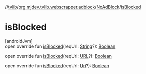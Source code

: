 //[tvlib](../../../index.md)/[org.mjdev.tvlib.webscrapper.adblock](../index.md)/[NoAdBlock](index.md)/[isBlocked](is-blocked.md)

# isBlocked

[androidJvm]\
open override fun [isBlocked](is-blocked.md)(reqUrl: [String](https://kotlinlang.org/api/latest/jvm/stdlib/kotlin/-string/index.html)?): [Boolean](https://kotlinlang.org/api/latest/jvm/stdlib/kotlin/-boolean/index.html)

open override fun [isBlocked](is-blocked.md)(reqUrl: [URL](https://developer.android.com/reference/kotlin/java/net/URL.html)?): [Boolean](https://kotlinlang.org/api/latest/jvm/stdlib/kotlin/-boolean/index.html)

open override fun [isBlocked](is-blocked.md)(reqUrl: [Uri](https://developer.android.com/reference/kotlin/android/net/Uri.html)?): [Boolean](https://kotlinlang.org/api/latest/jvm/stdlib/kotlin/-boolean/index.html)
